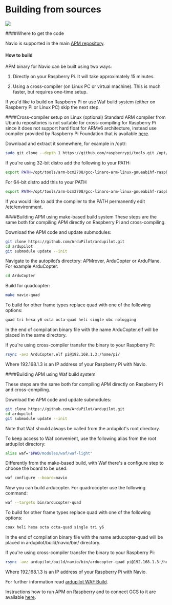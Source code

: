 # Building from sources

![](img/APM.png)

####Where to get the code

Navio is supported in the main [APM repository](https://github.com/ArduPilot/ardupilot).

#### How to build
APM binary for Navio can be built using two ways:  

1) Directly on your Raspberry Pi. It will take approximately 15 minutes.

2) Using a cross-compiler (on Linux PC or virtual machine). This is much faster, but requires one-time setup.

If you'd like to build on Raspberry Pi or use Waf build system (either on Raspberry Pi or Linux PC) skip the next step.

####Cross-compiler setup on Linux (optional)
Standard ARM compiler from Ubuntu repositories is not suitable for cross-compiling for Raspberry Pi since it does not support hard float for ARMv6 architecture, instead use compiler provided by Raspberry Pi Foundation that is available <a href="https://github.com/raspberrypi/tools" target="_blank" >here</a>.


Download and extract it somewhere, for example in /opt/:

```bash
sudo git clone --depth 1 https://github.com/raspberrypi/tools.git /opt/tools
```


If you're using 32-bit distro add the following to your PATH:

```bash
export PATH=/opt/tools/arm-bcm2708/gcc-linaro-arm-linux-gnueabihf-raspbian/bin:$PATH
```

For 64-bit distro add this to your PATH

```bash 
export PATH=/opt/tools/arm-bcm2708/gcc-linaro-arm-linux-gnueabihf-raspbian-x64/bin:$PATH
```

If you would like to add the compiler to the PATH permanently edit /etc/environment.

####Building APM  using make-based build system
These steps are the same both for compiling APM directly on Raspberry Pi and cross-compiling.

Download the APM code and update submodules:

```bash
git clone https://github.com/ArduPilot/ardupilot.git
cd ardupilot
git submodule update --init
```
Navigate to the autopilot’s directory: APMrover, ArduCopter or ArduPlane. For example ArduCopter:
```bash
cd ArduCopter
```

Build for quadcopter:
```bash
make navio-quad
```

To build for other frame types replace quad with one of the following options:

```bash
quad tri hexa y6 octa octa-quad heli single obc nologging
```

In the end of compilation binary file with the name ArduCopter.elf will be placed in the same directory.

If you're using cross-compiler transfer the binary to your Raspberry Pi:

```bash
rsync -avz ArduCopter.elf pi@192.168.1.3:/home/pi/
```

Where 192.168.1.3 is an IP address of your Raspberry Pi with Navio.

####Building APM using Waf build system

These steps are the same both for compiling APM directly on Raspberry Pi and cross-compiling.

Download the APM code and update submodules:
```bash
git clone https://github.com/ArduPilot/ardupilot.git
cd ardupilot
git submodule update --init
```
Note that Waf should always be called from the ardupilot's root directory.

To keep access to Waf convenient, use the following alias from the root ardupilot directory:
```bash
alias waf="$PWD/modules/waf/waf-light"
```
Differently from the make-based build, with Waf there's a configure step to choose the board to be used:
```bash
waf configure --board=navio
```
Now you can build arducopter. For quadrocopter use the following command:
```bash
waf --targets bin/arducopter-quad
```
To build for other frame types replace quad with one of the following options:
```bash
coax heli hexa octa octa-quad single tri y6
```
In the end of compilation binary file with the name arducopter-quad will be placed in ardupilot/build/navio/bin/ directory.

If you're using cross-compiler transfer the binary to your Raspberry Pi:
```bash
rsync -avz ardupilot/build/navio/bin/arducopter-quad pi@192.168.1.3:/home/pi/
```
Where 192.168.1.3 is an IP address of your Raspberry Pi with Navio.

For further information read [ardupilot WAF Build](https://github.com/ArduPilot/ardupilot/blob/master/BUILD.md).

Instructions how to run APM on Raspberry and to connect GCS to it are available  [here](installation-and-running.md).
